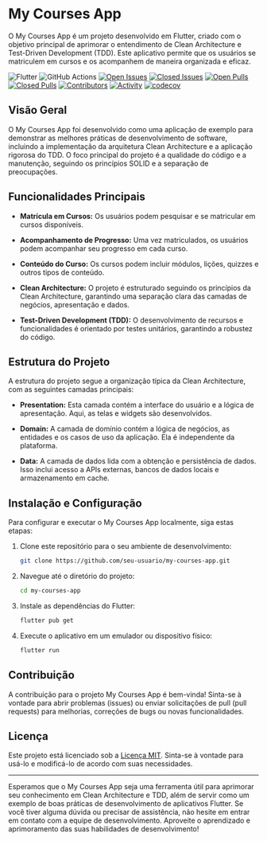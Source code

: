 # My Courses App

O My Courses App é um projeto desenvolvido em Flutter, criado com o objetivo principal de aprimorar o entendimento de Clean Architecture e Test-Driven Development (TDD). Este aplicativo permite que os usuários se matriculem em cursos e os acompanhem de maneira organizada e eficaz.

![Flutter](https://img.shields.io/badge/Flutter-%2302569B.svg?style=for-the-badge&logo=Flutter&logoColor=white)
![GitHub Actions](https://img.shields.io/badge/github%20actions-%232671E5.svg?style=for-the-badge&logo=githubactions&logoColor=white)
[![Open Issues](https://img.shields.io/github/issues-raw/Baz-Development/my_courses_app?style=for-the-badge)](https://github.com/Baz-Development/my_courses_app/issues)
[![Closed Issues](https://img.shields.io/github/issues-closed-raw/Baz-Development/my_courses_app?style=for-the-badge)](https://github.com/Baz-Development/my_courses_app/issues?q=is%3Aissue+is%3Aclosed)
[![Open Pulls](https://img.shields.io/github/issues-pr-raw/Baz-Development/my_courses_app?style=for-the-badge)](https://github.com/Baz-Development/my_courses_app/pulls)
[![Closed Pulls](https://img.shields.io/github/issues-pr-closed-raw/Baz-Development/my_courses_app?style=for-the-badge)](https://github.com/Baz-Development/my_courses_app/pulls?q=is%3Apr+is%3Aclosed)
[![Contributors](https://img.shields.io/github/contributors/Baz-Development/my_courses_app?style=for-the-badge)](https://github.com/Baz-Development/my_courses_app/graphs/contributors)
[![Activity](https://img.shields.io/github/last-commit/Baz-Development/my_courses_app?style=for-the-badge&label=most%20recent%20activity)](https://github.com/Baz-Development/my_courses_app/pulse)
[![codecov](https://codecov.io/gh/Baz-Development/my_courses_app/graph/badge.svg?token=W00LDE5U9N)](https://codecov.io/gh/Baz-Development/my_courses_app)

## Visão Geral

O My Courses App foi desenvolvido como uma aplicação de exemplo para demonstrar as melhores práticas de desenvolvimento de software, incluindo a implementação da arquitetura Clean Architecture e a aplicação rigorosa do TDD. O foco principal do projeto é a qualidade do código e a manutenção, seguindo os princípios SOLID e a separação de preocupações.

## Funcionalidades Principais

- **Matrícula em Cursos:** Os usuários podem pesquisar e se matricular em cursos disponíveis.

- **Acompanhamento de Progresso:** Uma vez matriculados, os usuários podem acompanhar seu progresso em cada curso.

- **Conteúdo do Curso:** Os cursos podem incluir módulos, lições, quizzes e outros tipos de conteúdo.

- **Clean Architecture:** O projeto é estruturado seguindo os princípios da Clean Architecture, garantindo uma separação clara das camadas de negócios, apresentação e dados.

- **Test-Driven Development (TDD):** O desenvolvimento de recursos e funcionalidades é orientado por testes unitários, garantindo a robustez do código.

## Estrutura do Projeto

A estrutura do projeto segue a organização típica da Clean Architecture, com as seguintes camadas principais:

- **Presentation:** Esta camada contém a interface do usuário e a lógica de apresentação. Aqui, as telas e widgets são desenvolvidos.

- **Domain:** A camada de domínio contém a lógica de negócios, as entidades e os casos de uso da aplicação. Ela é independente da plataforma.

- **Data:** A camada de dados lida com a obtenção e persistência de dados. Isso inclui acesso a APIs externas, bancos de dados locais e armazenamento em cache.

## Instalação e Configuração

Para configurar e executar o My Courses App localmente, siga estas etapas:

1. Clone este repositório para o seu ambiente de desenvolvimento:

   ```bash
   git clone https://github.com/seu-usuario/my-courses-app.git
   ```

2. Navegue até o diretório do projeto:

   ```bash
   cd my-courses-app
   ```

3. Instale as dependências do Flutter:

   ```bash
   flutter pub get
   ```

4. Execute o aplicativo em um emulador ou dispositivo físico:

   ```bash
   flutter run
   ```

## Contribuição

A contribuição para o projeto My Courses App é bem-vinda! Sinta-se à vontade para abrir problemas (issues) ou enviar solicitações de pull (pull requests) para melhorias, correções de bugs ou novas funcionalidades.

## Licença

Este projeto está licenciado sob a [Licença MIT](LICENSE). Sinta-se à vontade para usá-lo e modificá-lo de acordo com suas necessidades.

---

Esperamos que o My Courses App seja uma ferramenta útil para aprimorar seu conhecimento em Clean Architecture e TDD, além de servir como um exemplo de boas práticas de desenvolvimento de aplicativos Flutter. Se você tiver alguma dúvida ou precisar de assistência, não hesite em entrar em contato com a equipe de desenvolvimento. Aproveite o aprendizado e aprimoramento das suas habilidades de desenvolvimento!
